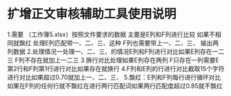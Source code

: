 # 扩增正文审核辅助工具使用说明
1.需要 （工作簿5.xlsx）按照文件要求的数据 主要是E列和F列进行比较 如果不相同就飘红 处理E列匹配带一、二、三、这种 F列也需要带上一、二、三、 输出两列数据
2.处理情况一处理一、二、三、的情况E列和F列进行对比如果E列存在一二三 F列不存在就加上一二三
3.换行对比处理如果E列存在两列 F只存在一列需要E第2行和F列第1行进行对比如果存在就换行
4.F列和E列的行进行对比截取15个字符进行对比如果超过0.70就加上一、二、三、
5.飘红：E列和F列每行进行循环对比如果在F列的任何行就不飘红在进行两行匹配词如果两行匹配度超过0.85就不飘红

